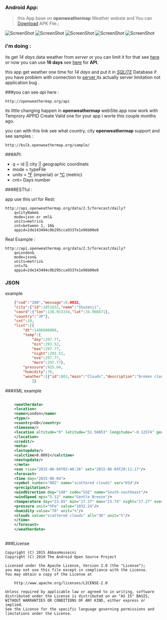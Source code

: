 
### Android App:

>this App base on **openweathermap** Weather webste and You can [Download](https://raw.githubusercontent.com/abbashosseini/Android-Persian-weather/master/app/App.apk) APK File.;

![ScreenShot](https://github.com/abbashosseini/Android-Persian-weather/blob/master/1.png)
![ScreenShot](https://github.com/abbashosseini/Android-Persian-weather/blob/master/2.png)
![ScreenShot](https://github.com/abbashosseini/Android-Persian-weather/blob/master/3.png)
![ScreenShot](https://github.com/abbashosseini/Android-Persian-weather/blob/master/4.png)
![ScreenShot](https://github.com/abbashosseini/Android-Persian-weather/blob/master/5.png)

### i'm doing :

its get *14 days* data weather from *server* or you can limit it for that see [here](http://openweathermap.org/forecast5) or now you can use **16 days** see [here](http://openweathermap.org/forecast16) for **API**.

this app get weather one time for *14 days* and put it in [*SQLITE*](http://developer.android.com/guide/topics/providers/content-providers.html) Database if you have problem with connection to [server ](http://openweathermap.org/) its actually server limitation not application bug .

###you can see *api* here :

	http://openweathermap.org/api

its little changing happen in **openweathermap** webSite.app now work with Temprory APPID Create Valid one for your app 
i worte this couple months ago.

you can with this link see what country, city **openweathermap** support and see samples :

	http://bulk.openweathermap.org/sample/
	
###API:

* q = id || city || geographic coordinats
* mode = typeFile
* units =  [°F](https://en.wikipedia.org/wiki/Fahrenheit) (imperial) or [°C](https://en.wikipedia.org/wiki/Celsius) (metric)
* cnt= Days number
	


###RESTful :

app use this url for Rest:

	http://api.openweathermap.org/data/2.5/forecast/daily?
		q=CityName&
		mode=json or xml&
		units=metric&
		cnt=between 1, 16&
		appid=2de143494c0b295cca9337e1e96b00e0

Real Example :

	http://api.openweathermap.org/data/2.5/forecast/daily?
		q=London&
		mode=json&
		units=metric&
		cnt=7&
		appid=2de143494c0b295cca9337e1e96b00e0
		
### JSON
example
```json
	{"cod":"200","message":0.0032,
	"city":{"id":1851632,"name":"Shuzenji",
	"coord":{"lon":138.933334,"lat":34.966671},
	"country":"JP"},
	"cnt":10,
	"list":[{
	    "dt":1406080800,
	    "temp":{
	        "day":297.77,
	        "min":293.52,
	        "max":297.77,
	        "night":293.52,
	        "eve":297.77,
	        "morn":297.77},
	    "pressure":925.04,
	    "humidity":76,
	    "weather":[{"id":803,"main":"Clouds","description":"broken clouds","icon":"04d"}],}
	        ]}
```	        
###XML
example
```xml	
	
	<weatherdata>
	<location>
	<name>London</name>
	<type/>
	<country>GB</country>
	<timezone/>
	<location altitude="0" latitude="51.50853" longitude="-0.12574" geobase="geonames" geobaseid="0"/>
	</location>
	<credit/>
	<meta>
	<lastupdate/>
	<calctime>0.0091</calctime>
	<nextupdate/>
	</meta>
	<sun rise="2015-06-04T03:46:26" set="2015-06-04T20:11:17"/>
	<forecast>
	<time day="2015-06-04">
	<symbol number="802" name="scattered clouds" var="03d"/>
	<precipitation/>
	<windDirection deg="148" code="SSE" name="South-southeast"/>
	<windSpeed mps="5.12" name="Gentle Breeze"/>
	<temperature day="23.65" min="17.27" max="23.74" night="17.27" eve="22.94" morn="17.54"/>
	<pressure unit="hPa" value="1032.24"/>
	<humidity value="70" unit="%"/>
	<clouds value="scattered clouds" all="36" unit="%"/>
	</time>
	</forecast>
	</weatherdata>
	
```
###License

	Copyright (C) 2015 AbbasHosseini
	Copyright (C) 2010 The Android Open Source Project
	
	Licensed under the Apache License, Version 2.0 (the "License");
	you may not use this file except in compliance with the License.
	You may obtain a copy of the License at
	
	    http://www.apache.org/licenses/LICENSE-2.0
	
	Unless required by applicable law or agreed to in writing, software
	distributed under the License is distributed on an "AS IS" BASIS,
	WITHOUT WARRANTIES OR CONDITIONS OF ANY KIND, either express or implied.
	See the License for the specific language governing permissions and
	limitations under the License.
